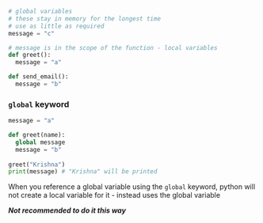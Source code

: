 ```python
# global variables
# these stay in memory for the longest time
# use as little as required
message = "c"

# message is in the scope of the function - local variables
def greet():
  message = "a"

def send_email():
  message = "b"
```

### `global` keyword

```python
message = "a"

def greet(name):
  global message
  message = "b"
  
greet("Krishna")
print(message) # "Krishna" will be printed
```

When you reference a global variable using the `global` keyword, python will not create a local variable for it - instead uses the global variable

_**Not recommended to do it this way**_


